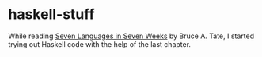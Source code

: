 # haskell-stuff

While reading [Seven Languages in Seven Weeks](https://pragprog.com/book/btlang/seven-languages-in-seven-weeks) by Bruce A. Tate, I started trying out Haskell code with the help of the last chapter.